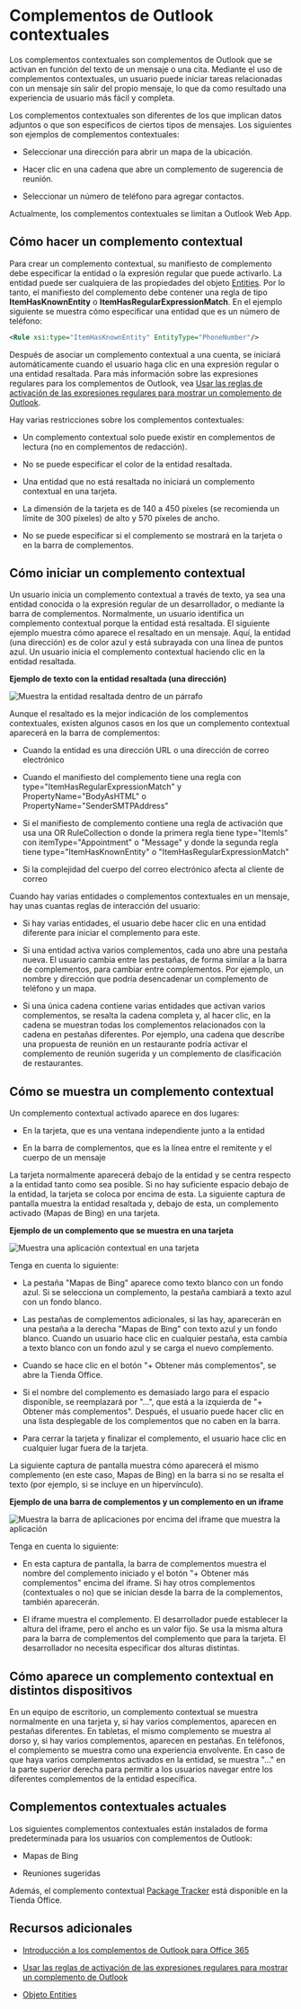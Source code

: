 
# <a name="contextual-outlook-add-ins"></a>Complementos de Outlook contextuales

Los complementos contextuales son complementos de Outlook que se activan en función del texto de un mensaje o una cita. Mediante el uso de complementos contextuales, un usuario puede iniciar tareas relacionadas con un mensaje sin salir del propio mensaje, lo que da como resultado una experiencia de usuario más fácil y completa.

Los complementos contextuales son diferentes de los que implican datos adjuntos o que son específicos de ciertos tipos de mensajes. Los siguientes son ejemplos de complementos contextuales:


- Seleccionar una dirección para abrir un mapa de la ubicación.
    
- Hacer clic en una cadena que abre un complemento de sugerencia de reunión.
    
- Seleccionar un número de teléfono para agregar contactos.
    
Actualmente, los complementos contextuales se limitan a Outlook Web App.

## <a name="how-to-make-a-contextual-add-in"></a>Cómo hacer un complemento contextual

Para crear un complemento contextual, su manifiesto de complemento debe especificar la entidad o la expresión regular que puede activarlo. La entidad puede ser cualquiera de las propiedades del objeto [Entities](../../reference/outlook/simple-types.md). Por lo tanto, el manifiesto del complemento debe contener una regla de tipo  **ItemHasKnownEntity** o **ItemHasRegularExpressionMatch**. En el ejemplo siguiente se muestra cómo especificar una entidad que es un número de teléfono:


```XML
<Rule xsi:type="ItemHasKnownEntity" EntityType="PhoneNumber"/>

```

Después de asociar un complemento contextual a una cuenta, se iniciará automáticamente cuando el usuario haga clic en una expresión regular o una entidad resaltada. Para más información sobre las expresiones regulares para los complementos de Outlook, vea [Usar las reglas de activación de las expresiones regulares para mostrar un complemento de Outlook](../outlook/use-regular-expressions-to-show-an-outlook-add-in.md).

Hay varias restricciones sobre los complementos contextuales:


- Un complemento contextual solo puede existir en complementos de lectura (no en complementos de redacción).
    
- No se puede especificar el color de la entidad resaltada.
    
- Una entidad que no está resaltada no iniciará un complemento contextual en una tarjeta.
    
- La dimensión de la tarjeta es de 140 a 450 píxeles (se recomienda un límite de 300 píxeles) de alto y 570 píxeles de ancho.
    
- No se puede especificar si el complemento se mostrará en la tarjeta o en la barra de complementos.
    

## <a name="how-to-launch-a-contextual-add-in"></a>Cómo iniciar un complemento contextual

Un usuario inicia un complemento contextual a través de texto, ya sea una entidad conocida o la expresión regular de un desarrollador, o mediante la barra de complementos. Normalmente, un usuario identifica un complemento contextual porque la entidad está resaltada. El siguiente ejemplo muestra cómo aparece el resaltado en un mensaje. Aquí, la entidad (una dirección) es de color azul y está subrayada con una línea de puntos azul. Un usuario inicia el complemento contextual haciendo clic en la entidad resaltada. 


**Ejemplo de texto con la entidad resaltada (una dirección)**

![Muestra la entidad resaltada dentro de un párrafo](../../images/828175bb-4579-4454-abbd-1987fffe5052.jpg)

Aunque el resaltado es la mejor indicación de los complementos contextuales, existen algunos casos en los que un complemento contextual aparecerá en la barra de complementos:

- Cuando la entidad es una dirección URL o una dirección de correo electrónico
    
- Cuando el manifiesto del complemento tiene una regla con type="ItemHasRegularExpressionMatch" y PropertyName="BodyAsHTML" o PropertyName="SenderSMTPAddress"
    
- Si el manifiesto de complemento contiene una regla de activación que usa una OR RuleCollection o donde la primera regla tiene type="ItemIs" con itemType="Appointment" o "Message" y donde la segunda regla tiene type="ItemHasKnownEntity" o "ItemHasRegularExpressionMatch"
    
- Si la complejidad del cuerpo del correo electrónico afecta al cliente de correo
    
Cuando hay varias entidades o complementos contextuales en un mensaje, hay unas cuantas reglas de interacción del usuario:



- Si hay varias entidades, el usuario debe hacer clic en una entidad diferente para iniciar el complemento para este.
    
- Si una entidad activa varios complementos, cada uno abre una pestaña nueva. El usuario cambia entre las pestañas, de forma similar a la barra de complementos, para cambiar entre complementos. Por ejemplo, un nombre y dirección que podría desencadenar un complemento de teléfono y un mapa.
    
- Si una única cadena contiene varias entidades que activan varios complementos, se resalta la cadena completa y, al hacer clic, en la cadena se muestran todas los complementos relacionados con la cadena en pestañas diferentes. Por ejemplo, una cadena que describe una propuesta de reunión en un restaurante podría activar el complemento de reunión sugerida y un complemento de clasificación de restaurantes.
    

## <a name="how-a-contextual-add-in-displays"></a>Cómo se muestra un complemento contextual

Un complemento contextual activado aparece en dos lugares:


- En la tarjeta, que es una ventana independiente junto a la entidad
    
- En la barra de complementos, que es la línea entre el remitente y el cuerpo de un mensaje
    
La tarjeta normalmente aparecerá debajo de la entidad y se centra respecto a la entidad tanto como sea posible. Si no hay suficiente espacio debajo de la entidad, la tarjeta se coloca por encima de esta. La siguiente captura de pantalla muestra la entidad resaltada y, debajo de esta, un complemento activado (Mapas de Bing) en una tarjeta.


**Ejemplo de un complemento que se muestra en una tarjeta**

![Muestra una aplicación contextual en una tarjeta](../../images/59bcabc2-7cb0-4b9b-bb9f-06089dca9c31.png)

Tenga en cuenta lo siguiente:

- La pestaña "Mapas de Bing" aparece como texto blanco con un fondo azul. Si se selecciona un complemento, la pestaña cambiará a texto azul con un fondo blanco.
    
- Las pestañas de complementos adicionales, si las hay, aparecerán en una pestaña a la derecha "Mapas de Bing" con texto azul y un fondo blanco. Cuando un usuario hace clic en cualquier pestaña, esta cambia a texto blanco con un fondo azul y se carga el nuevo complemento.
    
- Cuando se hace clic en el botón "+ Obtener más complementos", se abre la Tienda Office.
    
- Si el nombre del complemento es demasiado largo para el espacio disponible, se reemplazará por "…", que está a la izquierda de "+ Obtener más complementos". Después, el usuario puede hacer clic en una lista desplegable de los complementos que no caben en la barra.
    
- Para cerrar la tarjeta y finalizar el complemento, el usuario hace clic en cualquier lugar fuera de la tarjeta.
    
La siguiente captura de pantalla muestra cómo aparecerá el mismo complemento (en este caso, Mapas de Bing) en la barra si no se resalta el texto (por ejemplo, si se incluye en un hipervínculo).


**Ejemplo de una barra de complementos y un complemento en un iframe**

![Muestra la barra de aplicaciones por encima del iframe que muestra la aplicación](../../images/4adce8d2-6957-4d80-b365-7a36dc3cef11.jpg)

Tenga en cuenta lo siguiente:

- En esta captura de pantalla, la barra de complementos muestra el nombre del complemento iniciado y el botón "+ Obtener más complementos" encima del iframe. Si hay otros complementos (contextuales o no) que se inician desde la barra de la complementos, también aparecerán.
    
- El iframe muestra el complemento. El desarrollador puede establecer la altura del iframe, pero el ancho es un valor fijo. Se usa la misma altura para la barra de complementos del complemento que para la tarjeta. El desarrollador no necesita especificar dos alturas distintas.
    

## <a name="how-contextual-add-ins-appear-on-different-devices"></a>Cómo aparece un complemento contextual en distintos dispositivos

En un equipo de escritorio, un complemento contextual se muestra normalmente en una tarjeta y, si hay varios complementos, aparecen en pestañas diferentes. En tabletas, el mismo complemento se muestra al dorso y, si hay varios complementos, aparecen en pestañas. En teléfonos, el complemento se muestra como una experiencia envolvente. En caso de que haya varios complementos activados en la entidad, se muestra "…" en la parte superior derecha para permitir a los usuarios navegar entre los diferentes complementos de la entidad específica.


## <a name="current-contextual-add-ins"></a>Complementos contextuales actuales

Los siguientes complementos contextuales están instalados de forma predeterminada para los usuarios con complementos de Outlook:


- Mapas de Bing 
    
- Reuniones sugeridas
    
Además, el complemento contextual [Package Tracker](https://store.office.com/package-tracker-WA104162083.aspx?assetid=WA104162083.aspx) está disponible en la Tienda Office.


## <a name="additional-resources"></a>Recursos adicionales



- [Introducción a los complementos de Outlook para Office 365](https://dev.outlook.com/MailAppsGettingStarted/GetStarted.aspx)
    
- [Usar las reglas de activación de las expresiones regulares para mostrar un complemento de Outlook](../outlook/use-regular-expressions-to-show-an-outlook-add-in.md)

- [Objeto Entities](../../reference/outlook/simple-types.md)
    
